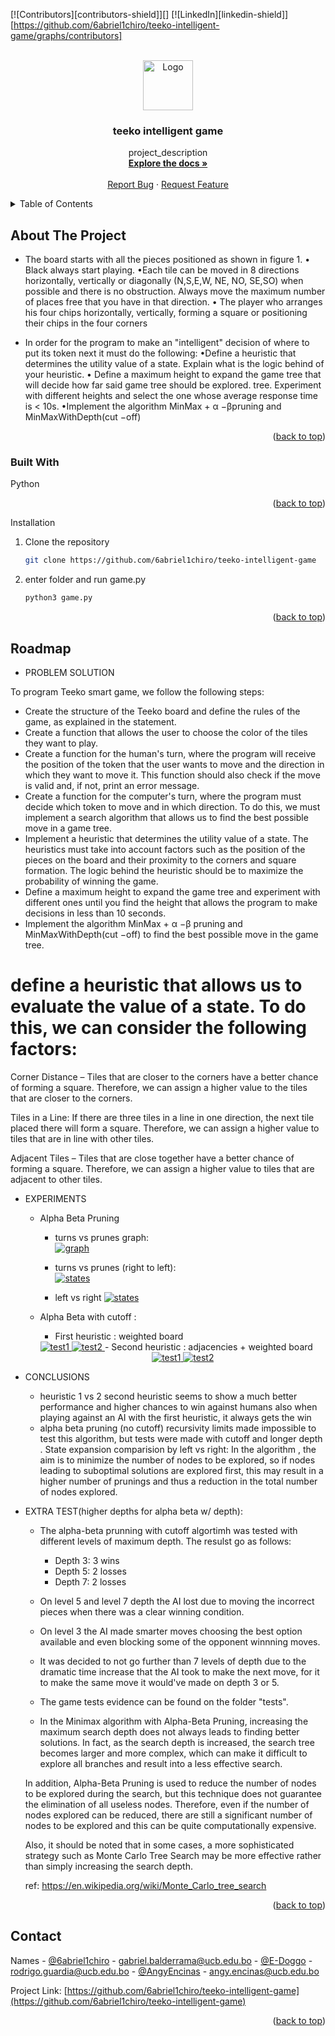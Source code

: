 <a name="readme-top"></a>

[![Contributors][contributors-shield]][]
[![LinkedIn][linkedin-shield]][https://github.com/6abriel1chiro/teeko-intelligent-game/graphs/contributors]

<!-- PROJECT LOGO -->
<br />
<div align="center">
  <a href="https://github.com/6abriel1chiro/teeko-intelligent-game">
    <img src="./images/logo.jpg" alt="Logo" width="80" height="80">
  </a>

<h3 align="center">teeko intelligent game</h3>

  <p align="center">
    project_description
    <br />
    <a href="https://github.com/6abriel1chiro/teeko-intelligent-game"><strong>Explore the docs »</strong></a>
    <br />
    <br />
    <a href="https://github.com/6abriel1chiro/teeko-intelligent-game/issues">Report Bug</a>
    ·
    <a href="https://github.com/6abriel1chiro/teeko-intelligent-game/issues">Request Feature</a>
  </p>
</div>

<!-- TABLE OF CONTENTS -->
<details>
  <summary>Table of Contents</summary>
  <ol>
    <li>
      <a href="#about-the-project">About The Project</a>
      <ul>
        <li><a href="#built-with">Built With</a></li>
      </ul>
    </li>
    <li>
      <a href="#getting-started">Getting Started</a>
      <ul>
        <li><a href="#installation">Installation guide</a></li>
      </ul>
    </li>
    <li><a href="#"></a></li>
  </ol>
</details>

<!-- ABOUT THE PROJECT -->

## About The Project

- The board starts with all the pieces positioned as shown in figure 1.
  • Black always start playing.
  •Each tile can be moved in 8 directions horizontally, vertically or diagonally (N,S,E,W, NE, NO,
  SE,SO) when possible and there is no obstruction. Always move the maximum number of places
  free that you have in that direction.
  • The player who arranges his four chips horizontally, vertically, forming a square or
  positioning their chips in the four corners

- In order for the program to make an "intelligent" decision of where to put its token next it must
  do the following:
  •Define a heuristic that determines the utility value of a state. Explain what is the logic behind
  of your heuristic.
  • Define a maximum height to expand the game tree that will decide how far said game tree should be explored.
  tree. Experiment with different heights and select the one whose average response time is
  < 10s.
  •Implement the algorithm MinMax + α −βpruning and MinMaxWithDepth(cut −off)

<p align="right">(<a href="#readme-top">back to top</a>)</p>

### Built With

Python

<p align="right">(<a href="#readme-top">back to top</a>)</p>
Installation

1. Clone the repository

   ```sh
   git clone https://github.com/6abriel1chiro/teeko-intelligent-game
   ```

2. enter folder and run game.py
   ```py
   python3 game.py
   ```

<p align="right">(<a href="#readme-top">back to top</a>)</p>

<!-- USAGE EXAMPLES -->

<!-- ROADMAP -->

## Roadmap

- PROBLEM SOLUTION

To program Teeko smart game, we follow the following steps:

- Create the structure of the Teeko board and define the rules of the game, as explained in the statement.
- Create a function that allows the user to choose the color of the tiles they want to play.
- Create a function for the human's turn, where the program will receive the position of the token that the user wants to move and the direction in which they want to move it. This function should also check if the move is valid and, if not, print an error message.
- Create a function for the computer's turn, where the program must decide which token to move and in which direction. To do this, we must implement a search algorithm that allows us to find the best possible move in a game tree.
- Implement a heuristic that determines the utility value of a state. The heuristics must take into account factors such as the position of the pieces on the board and their proximity to the corners and square formation. The logic behind the heuristic should be to maximize the probability of winning the game.
- Define a maximum height to expand the game tree and experiment with different ones until you find the height that allows the program to make decisions in less than 10 seconds.
- Implement the algorithm MinMax + α −β pruning and MinMaxWithDepth(cut −off) to find the best possible move in the game tree.

# define a heuristic that allows us to evaluate the value of a state. To do this, we can consider the following factors:

Corner Distance – Tiles that are closer to the corners have a better chance of forming a square. Therefore, we can assign a higher value to the tiles that are closer to the corners.

Tiles in a Line: If there are three tiles in a line in one direction, the next tile placed there will form a square. Therefore, we can assign a higher value to tiles that are in line with other tiles.

Adjacent Tiles – Tiles that are close together have a better chance of forming a square. Therefore, we can assign a higher value to tiles that are adjacent to other tiles.

- EXPERIMENTS

  - Alpha Beta Pruning

    - turns vs prunes graph:  
       <a href="https://github.com/6abriel1chiro/teeko-intelligent-game">
      <img src="./images/TURNOVSPODAS.PNG" alt="graph" >
      </a>
    - turns vs prunes (right to left):  
       <a href="https://github.com/6abriel1chiro/teeko-intelligent-game">
      <img src="./images/TURNOVSESTADO.PNG" alt="states" >
      </a>

    - left vs right
      <a href="https://github.com/6abriel1chiro/teeko-intelligent-game">
      <img src="./images/PODASCOMPARACION.PNG" alt="states" >
      </a>

  - Alpha Beta with cutoff :

    - First heuristic : weighted board
      <div align="center">

    <a href="https://github.com/6abriel1chiro/teeko-intelligent-game">
    <img src="./images/test1heur1.png" alt="test1" >
    </a>
    <a href="https://github.com/6abriel1chiro/teeko-intelligent-game">
    <img src="./images/test1heur2.png" alt="test2" >
    </a>
    </div>
    - Second heuristic : adjacencies + weighted board
      <div align="center">
    <a href="https://github.com/6abriel1chiro/teeko-intelligent-game">
      <img src="./images/test1heur2.png" alt="test1">
    </a>
      <a href="https://github.com/6abriel1chiro/teeko-intelligent-game">
      <img src="./images/test2heur2.png" alt="test2" >
    </a>
    </div>

- CONCLUSIONS

  - heuristic 1 vs 2
    second heuristic seems to show a much better performance and higher chances to win against humans also when playing against an AI with the first heuristic, it always gets the win
  - alpha beta pruning (no cutoff)
    recursivity limits made impossible to test this algorithm, but tests were made with cutoff and longer depth .
    State expansion comparision by left vs right:
    In the algorithm , the aim is to minimize the number of nodes to be explored, so if nodes leading to suboptimal solutions are explored first, this may result in a higher number of prunings and thus a reduction in the total number of nodes explored.

- EXTRA TEST(higher depths for alpha beta w/ depth):

  - The alpha-beta prunning with cutoff algortimh was tested with different levels of maximum depth. The resulst go as follows:
    - Depth 3: 3 wins
    - Depth 5: 2 losses
    - Depth 7: 2 losses
  - On level 5 and level 7 depth the AI lost due to moving the incorrect pieces when there was a clear winning condition.
  - On level 3 the AI made smarter moves choosing the best option available and even blocking some of the opponent winnning moves.
  - It was decided to not go further than 7 levels of depth due to the dramatic time increase that the AI took to make the next move, for it to make the same move it would've made on depth 3 or 5.
  - The game tests evidence can be found on the folder "tests".

  - In the Minimax algorithm with Alpha-Beta Pruning, increasing the maximum search depth does not always leads to finding better solutions. In fact, as the search depth is increased, the search tree becomes larger and more complex, which can make it difficult to explore all branches and result into a less effective search.

  In addition, Alpha-Beta Pruning is used to reduce the number of nodes to be explored during the search, but this technique does not guarantee the elimination of all useless nodes. Therefore, even if the number of nodes explored can be reduced, there are still a significant number of nodes to be explored and this can be quite computationally expensive.

  Also, it should be noted that in some cases, a more sophisticated strategy such as Monte Carlo Tree Search may be more effective rather than simply increasing the search depth.

  ref: https://en.wikipedia.org/wiki/Monte_Carlo_tree_search

<p align="right">(<a href="#readme-top">back to top</a>)</p>
<!-- CONTACT -->

## Contact

Names - [@6abriel1chiro](https://twitter.com/6abriel1chiro) - gabriel.balderrama@ucb.edu.bo - [@E-Doggo](https://github.com/E-Doggo) - rodrigo.guardia@ucb.edu.bo - [@AngyEncinas](https://github.com/angyEncinas) - angy.encinas@ucb.edu.bo

Project Link: [https://github.com/6abriel1chiro/teeko-intelligent-game](https://github.com/6abriel1chiro/teeko-intelligent-game)

<p align="right">(<a href="#readme-top">back to top</a>)</p>
